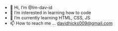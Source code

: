 - 👋 Hi, I’m @Im-dav-id
- 👀 I’m interested in learning how to code
- 🌱 I’m currently learning HTML, CSS, JS
- 📫 How to reach me ... davidhicks009@gmail.com

<!---
Im-dav-id/Im-dav-id is a ✨ special ✨ repository because its `README.md` (this file) appears on your GitHub profile.
You can click the Preview link to take a look at your changes.
--->
